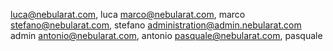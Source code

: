 

luca@nebularat.com, luca
marco@nebularat.com, marco
stefano@nebularat.com, stefano
administration@admin.nebularat.com admin
antonio@nebularat.com, antonio
pasquale@nebularat.com, pasquale

